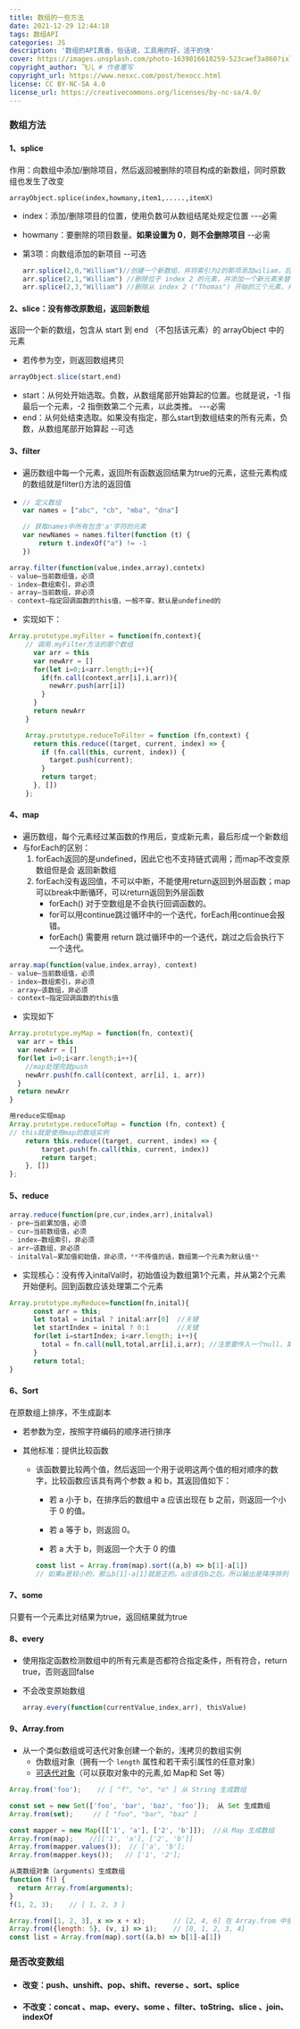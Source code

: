 ```yaml
---
title: 数组的一些方法
date: 2021-12-29 12:44:18
tags: 数组API
categories: JS
description: '数组的API真香，俗话说，工具用的好，活干的快'
cover: https://images.unsplash.com/photo-1639016618259-523caef3a860?ixlib=rb-1.2.1&ixid=MnwxMjA3fDB8MHxwaG90by1wYWdlfHx8fGVufDB8fHx8&auto=format&fit=crop&w=580&q=80
copyright_author: 飞儿 # 作者覆写
copyright_url: https://www.nesxc.com/post/hexocc.html 
license: CC BY-NC-SA 4.0
license_url: https://creativecommons.org/licenses/by-nc-sa/4.0/
---
```

###        数组方法        ###

#### 1、splice ####

作用：向数组中添加/删除项目，然后返回被删除的项目构成的新数组，同时原数组也发生了改变

```
arrayObject.splice(index,howmany,item1,.....,itemX)
```

* index：添加/删除项目的位置，使用负数可从数组结尾处规定位置 ---必需

* howmany：要删除的项目数量。**如果设置为 0**，**则不会删除项目** --必需

* 第3项：向数组添加的新项目      --可选

  ```js
  arr.splice(2,0,"William")//创建一个新数组，并将索引为2的那项添加wiliam，后面的索引依次后移
  arr.splice(2,1,"William") //删除位于 index 2 的元素，并添加一个新元素来替代被删除的元素
  arr.splice(2,3,"William") //删除从 index 2 ("Thomas") 开始的三个元素，并添加一个新元素 ("William") 来替代被删除的元素
  ```

#### 2、slice：没有修改原数组，返回新数组 ####

返回一个新的数组，包含从 start 到 end （不包括该元素）的 arrayObject 中的元素

* 若传参为空，则返回数组拷贝

```js
arrayObject.slice(start,end)
```

* start：从何处开始选取。负数，从数组尾部开始算起的位置。也就是说，-1 指最后一个元素，-2 指倒数第二个元素，以此类推。  ---必需
* end：从何处结束选取。如果没有指定，那么start到数组结束的所有元素，负数，从数组尾部开始算起   --可选

#### 3、filter ####

* 遍历数组中每一个元素，返回所有函数返回结果为true的元素，这些元素构成的数组就是filter()方法的返回值

* ```js
  // 定义数组
  var names = ["abc", "cb", "mba", "dna"]
  
  // 获取names中所有包含'a'字符的元素
  var newNames = names.filter(function (t) {
      return t.indexOf("a") != -1
  })
  ```

```javascript
array.filter(function(value,index,array),contetx)
- value—当前数组值，必须
- index—数组索引，非必须
- array—当前数组，非必须
- context—指定回调函数的this值，一般不穿，默认是undefined的
```

- 实现如下：

```javascript
Array.prototype.myFilter = function(fn,context){
  	// 调用.myFilter方法的那个数组
      var arr = this
      var newArr = []
      for(let i=0;i<arr.length;i++){
        if(fn.call(context,arr[i],i,arr)){
          newArr.push(arr[i])
        }
      }
      return newArr
    }
```

```js
    Array.prototype.reduceToFilter = function (fn,context) {
      return this.reduce((target, current, index) => {
        if (fn.call(this, current, index)) {
          target.push(current);
        }
        return target;
      }, [])
    };
```

#### 4、map  ####

* 遍历数组，每个元素经过某函数的作用后，变成新元素，最后形成一个新数组
* 与forEach的区别：
  1. forEach返回的是undefined，因此它也不支持链式调用；而map不改变原数组但是会 返回新数组
  2. forEach没有返回值，不可以中断，不能使用return返回到外层函数；map可以break中断循环，可以return返回到外层函数
     * forEach() 对于空数组是不会执行回调函数的。
     * for可以用continue跳过循环中的一个迭代，forEach用continue会报错。
     * forEach() 需要用 return 跳过循环中的一个迭代，跳过之后会执行下一个迭代。

```js
array.map(function(value,index,array), context)
- value—当前数组值，必须
- index—数组索引，非必须
- array—该数组，非必须
- context—指定回调函数的this值
```

* 实现如下

```javascript
Array.prototype.myMap = function(fn, context){
  var arr = this
  var newArr = []
  for(let i=0;i<arr.length;i++){
    //map处理完就push
    newArr.push(fn.call(context, arr[i], i, arr))
  }
  return newArr
}
```

```js
用reduce实现map
Array.prototype.reduceToMap = function (fn, context) {
// this就是使用map的数组实例
	return this.reduce((target, current, index) => {
		target.push(fn.call(this, current, index))
		return target;
	}, [])
};
```

#### 5、reduce ####

```javascript
array.reduce(function(pre,cur,index,arr),initalval)
- pre—当前累加值，必须
- cur—当前数组值，必须
- index—数组索引，非必须
- arr—该数组，非必须
- initalVal—累加值初始值，非必须，**不传值的话，数组第一个元素为默认值**
```

* 实现核心：没有传入initalVal时，初始值设为数组第1个元素，并从第2个元素开始便利。回到函数应该处理第二个元素

```javascript
Array.prototype.myReduce=function(fn,inital){
      const arr = this;
      let total = inital ? inital:arr[0]  //关键
      let startIndex = inital ? 0:1       //关键
      for(let i=startIndex; i<arr.length; i++){
        total = fn.call(null,total,arr[i],i,arr); //注意要传入一个null，第二个是total
      }
      return total;
}
```


#### 6、Sort ####

在原数组上排序，不生成副本

* 若参数为空，按照字符编码的顺序进行排序

* 其他标准：提供比较函数

  * 该函数要比较两个值，然后返回一个用于说明这两个值的相对顺序的数字，比较函数应该具有两个参数 a 和 b，其返回值如下：

    * 若 a 小于 b，在排序后的数组中 a 应该出现在 b 之前，则返回一个小于 0 的值。
    * 若 a 等于 b，则返回 0。

    * 若 a 大于 b，则返回一个大于 0 的值

    ```js
    const list = Array.from(map).sort((a,b) => b[1]-a[1])
    // 如果a是较小的，那么b[1]-a[1]就是正的。a应该在b之后。所以输出是降序排列
    ```

#### 7、some ####

只要有一个元素比对结果为true，返回结果就为true

#### 8、every ####

* 使用指定函数检测数组中的所有元素是否都符合指定条件，所有符合，return true，否则返回false

* 不会改变原始数组

  ```js
  array.every(function(currentValue,index,arr), thisValue)
  ```

#### 9、Array.from ####

* 从一个类似数组或可迭代对象创建一个新的，浅拷贝的数组实例
  * 伪数组对象（拥有一个 `length` 属性和若干索引属性的任意对象）
  * [可迭代对象](https://developer.mozilla.org/zh-CN/docs/Web/JavaScript/Guide/iterable)（可以获取对象中的元素,如 Map和 Set 等）

```js
Array.from('foo');    // [ "f", "o", "o" ] 从 String 生成数组

const set = new Set(['foo', 'bar', 'baz', 'foo']);  从 Set 生成数组
Array.from(set);     // [ "foo", "bar", "baz" ]

const mapper = new Map([['1', 'a'], ['2', 'b']]);  //从 Map 生成数组
Array.from(map);    //[['1', 'a'], ['2', 'b']]
Array.from(mapper.values());  // ['a', 'b'];
Array.from(mapper.keys());   // ['1', '2'];

从类数组对象（arguments）生成数组
function f() {
  return Array.from(arguments);
}
f(1, 2, 3);    // [ 1, 2, 3 ]

Array.from([1, 2, 3], x => x + x);       // [2, 4, 6] 在 Array.from 中使用箭头函数
Array.from({length: 5}, (v, i) => i);    // [0, 1, 2, 3, 4]
const list = Array.from(map).sort((a,b) => b[1]-a[1])
```

### 是否改变数组 ###

* #### 改变：push、unshift、pop、shift、reverse 、sort、splice ####

* #### 不改变：concat 、map、every、some 、filter、toString、slice 、join、indexOf ####